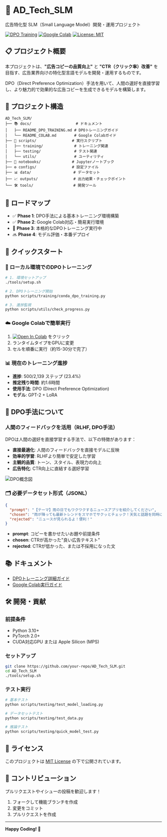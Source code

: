 # 🚀 AD_Tech_SLM

広告特化型 SLM（Small Language Model）開発・運用プロジェクト

[![DPO Training](https://img.shields.io/badge/DPO-Training-blue)](./docs/README_DPO_TRAINING.md)
[![Google Colab](https://colab.research.google.com/assets/colab-badge.svg)](./notebooks/colab_dpo_training.ipynb)
[![License: MIT](https://img.shields.io/badge/License-MIT-yellow.svg)](./LICENSE)

## 📋 プロジェクト概要

本プロジェクトは、**"広告コピーの品質向上"** と **"CTR（クリック率）改善"** を目指す、広告業界向けの特化型言語モデルを開発・運用するものです。

DPO（Direct Preference Optimization）手法を用いて、人間の選好を直接学習し、より魅力的で効果的な広告コピーを生成できるモデルを構築します。

## 📁 プロジェクト構造

```
AD_Tech_SLM/
├── 📚 docs/                    # ドキュメント
│   ├── README_DPO_TRAINING.md # DPOトレーニングガイド
│   └── README_COLAB.md        # Google Colabガイド
├── 🎯 scripts/                # 実行スクリプト
│   ├── training/              # トレーニング関連
│   ├── testing/               # テスト関連
│   └── utils/                 # ユーティリティ
├── 📓 notebooks/              # Jupyterノートブック
├── ⚙️ configs/                # 設定ファイル
├── 📊 data/                   # データセット
├── 📈 outputs/                # 出力結果・チェックポイント
└── 🛠️ tools/                  # 開発ツール
```

## 🎯 ロードマップ

- ✅ **Phase 1**: DPO手法による基本トレーニング環境構築
- ✅ **Phase 2**: Google Colab対応・簡易実行環境
- 🔄 **Phase 3**: 本格的なDPOトレーニング実行中
- 🔜 **Phase 4**: モデル評価・本番デプロイ

## 🚀 クイックスタート

### 🎯 ローカル環境でのDPOトレーニング

```bash
# 1. 環境セットアップ
./tools/setup.sh

# 2. DPOトレーニング開始
python scripts/training/conda_dpo_training.py

# 3. 進捗監視
python scripts/utils/check_progress.py
```

### ☁️ Google Colabで簡単実行

1. [![Open In Colab](https://colab.research.google.com/assets/colab-badge.svg)](./notebooks/colab_dpo_training.ipynb) をクリック
2. ランタイムタイプをGPUに変更
3. セルを順番に実行（約15-30分で完了）

### 📊 現在のトレーニング進捗

- **進捗**: 500/2,139 ステップ (23.4%)
- **推定残り時間**: 約1.6時間
- **使用手法**: DPO (Direct Preference Optimization)
- **モデル**: GPT-2 + LoRA

## 🔬 DPO手法について

### 人間のフィードバックを活用（RLHF, DPO手法）

DPOは人間の選好を直接学習する手法で、以下の特徴があります：

- **直接最適化**: 人間のフィードバックを直接モデルに反映
- **効率的学習**: RLHFより簡単で安定した学習
- **主観的品質**: トーン、スタイル、表現力の向上
- **広告特化**: CTR向上に直結する選好学習

![DPO概念図](https://github.com/user-attachments/assets/a0c9bf1c-a7e9-4ead-a18d-dc47a0b874f1)

### 🗂️ 必要データセット形式（JSONL）

```json
{
  "prompt": "【テーマ】雨の日でもワクワクするニュースアプリを紹介してください", 
  "chosen": "雨が降っても最新トレンドをスマホでサクッとチェック！天気と話題を同時にキャッチして、移動中も退屈知らず♪", 
  "rejected": "ニュースが見られるよ！便利！"
}
```

- **prompt**: コピーを書かせたいお題や前提条件
- **chosen**: CTRが高かった"良い広告テキスト"
- **rejected**: CTRが低かった、または不採用になった文

## 📚 ドキュメント

- [DPOトレーニング詳細ガイド](./docs/README_DPO_TRAINING.md)
- [Google Colab実行ガイド](./docs/README_COLAB.md)

## 🛠️ 開発・貢献

### 前提条件

- Python 3.10+
- PyTorch 2.0+
- CUDA対応GPU または Apple Silicon (MPS)

### セットアップ

```bash
git clone https://github.com/your-repo/AD_Tech_SLM.git
cd AD_Tech_SLM
./tools/setup.sh
```

### テスト実行

```bash
# 基本テスト
python scripts/testing/test_model_loading.py

# データセットテスト
python scripts/testing/test_data.py

# 推論テスト
python scripts/testing/quick_model_test.py
```

## 📄 ライセンス

このプロジェクトは [MIT License](./LICENSE) の下で公開されています。

## 🤝 コントリビューション

プルリクエストやイシューの投稿を歓迎します！

1. フォークして機能ブランチを作成
2. 変更をコミット
3. プルリクエストを作成

---

**Happy Coding! 🎉**
